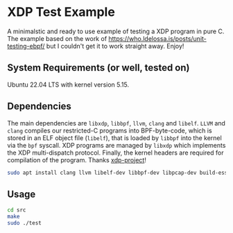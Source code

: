 # XDP Test Example
A minimalstic and ready to use example of testing a XDP program in pure C. The example based on the work of https://who.ldelossa.is/posts/unit-testing-ebpf/ but I couldn't get it to work straight away. Enjoy!

## System Requirements (or well, tested on)
Ubuntu 22.04 LTS with kernel version 5.15.

## Dependencies
The main dependencies are `libxdp`, `libbpf`, `llvm`, `clang` and `libelf`. `LLVM` and `clang` compiles our restricted-C programs into BPF-byte-code, which is stored in an ELF object file (`libelf`), that is loaded by `libbpf` into the kernel via the `bpf` syscall. XDP programs are managed by `libxdp` which implements the XDP multi-dispatch protocol. Finally, the kernel headers are required for compilation of the program. Thanks [xdp-project](https://github.com/xdp-project/xdp-tutorial/blob/master/setup_dependencies.org)!

```sh
sudo apt install clang llvm libelf-dev libbpf-dev libpcap-dev build-essential linux-headers-$(uname -r) linux-tools-common linux-tools-generic tcpdump
```

## Usage
```sh
cd src
make
sudo ./test
```